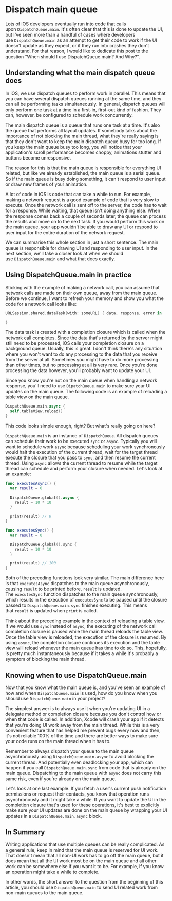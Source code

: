 # Dispatch main queue

Lots of iOS developers eventually run into code that calls upon `DispatchQueue.main`. It's often clear that this is done to update the UI, but I've seen more than a handful of cases where developers use `DispatchQueue.main` as an attempt to get their code to work if the UI doesn't update as they expect, or if they run into crashes they don't understand. For that reason, I would like to dedicate this post to the question "When should I use DispatchQueue.main? And Why?".

## **Understanding what the main dispatch queue does**

In iOS, we use dispatch queues to perform work in parallel. This means that you can have several dispatch queues running at the same time, and they can all be performing tasks simultaneously. In general, dispatch queues will only perform one task at a time in a first-in, first-out kind of fashion. They can, however, be configured to schedule work concurrently.

The main dispatch queue is a queue that runs one task at a time. It's also the queue that performs all layout updates. If somebody talks about the importance of not blocking the main thread, what they're really saying is that they don't want to keep the main dispatch queue busy for too long. If you keep the main queue busy too long, you will notice that your application's scroll performance becomes choppy, animations stutter and buttons become unresponsive.

The reason for this is that the main queue is responsible for everything UI related, but like we already established, the main queue is a serial queue. So if the main queue is busy doing something, it can't respond to user input or draw new frames of your animation.

A lot of code in iOS is code that can take a while to run. For example, making a network request is a good example of code that is very slow to execute. Once the network call is sent off to the server, the code has to wait for a response. While waiting, that queue isn't doing anything else. When the response comes back a couple of seconds later, the queue can process the results and move on to the next task. If you would perform this work on the main queue, your app wouldn't be able to draw any UI or respond to user input for the entire duration of the network request.

We can summarise this whole section in just a short sentence. The main queue is responsible for drawing UI and responding to user input. In the next section, we'll take a closer look at when we should use `DispatchQueue.main` and what that does exactly.

## **Using DispatchQueue.main in practice**

Sticking with the example of making a network call, you can assume that network calls are made on their own queue, away from the main queue. Before we continue, I want to refresh your memory and show you what the code for a network call looks like:

```swift
URLSession.shared.dataTask(with: someURL) { data, response, error in

}
```

The data task is created with a completion closure which is called when the network call completes. Since the data that's returned by the server might still need to be processed, iOS calls your completion closure on a background queue. Usually, this is great. I don't think there's any situation where you won't want to do any processing to the data that you receive from the server at all. Sometimes you might have to do more processing than other times, but no processing at all is very rare. Once you're done processing the data however, you'll probably want to update your UI.

Since you know you're not on the main queue when handling a network response, you'll need to use `DipatchQueue.main` to make sure your UI updates on the main queue. The following code is an example of reloading a table view on the main queue.

```swift
DispatchQueue.main.async {
  self.tableView.reload()
}
```

This code looks simple enough, right? But what's really going on here?

`DispatchQueue.main` is an instance of `DispatchQueue`. All dispatch queues can schedule their work to be executed `sync` or `async`. Typically you will want to schedule work `async` because scheduling your work synchronously would halt the execution of the current thread, wait for the target thread execute the closure that you pass to `sync`, and then resume the current thread. Using `async` allows the current thread to resume while the target thread can schedule and perform your closure when needed. Let's look at an example:

```swift
func executesAsync() {
  var result = 0

  DispatchQueue.global().async {
    result = 10 * 10
  }

  print(result) // 0
}

func executesSync() {
  var result = 0

  DispatchQueue.global().sync {
    result = 10 * 10
  }

  print(result) // 100
}
```

Both of the preceding functions look very similar. The main difference here is that `executesAsync` dispatches to the main queue asynchronously, causing `result` to be printed before, `result` is updated. The `executesSync` function dispatches to the main queue synchronously, which results in the execution of `executesSync` to be paused until the closure passed to `DispatchQueue.main.sync` finishes executing. This means that `result` is updated when `print` is called.

Think about the preceding example in the context of reloading a table view. If we would use `sync` instead of `async`, the executing of the network call completion closure is paused while the main thread reloads the table view. Once the table view is reloaded, the execution of the closure is resumed. By using `async`, the completion closure continues its execution and the table view will reload whenever the main queue has time to do so. This, hopefully, is pretty much instantaneously because if it takes a while it's probably a symptom of blocking the main thread.

## **Knowing when to use DispatchQueue.main**

Now that you know what the main queue is, and you've seen an example of how and when `DispatchQueue.main` is used, how do you know when you should use `DispatchQueue.main` in your project?

The simplest answer is to always use it when you're updating UI in a delegate method or completion closure because you don't control how or when that code is called. In addition, Xcode will crash your app if it detects that you're doing UI work away from the main thread. While this is a very convenient feature that has helped me prevent bugs every now and then, it's not reliable 100% of the time and there are better ways to make sure your code runs on the main thread when it has to.

Remember to always dispatch your queue to the main queue asynchronously using `DispatchQueue.main.async` to avoid blocking the current thread. And potentially even deadlocking your app, which can happen if you call `DispatchQueue.main.sync` from code that is already on the main queue. Dispatching to the main queue with `async` does not carry this same risk, even if you're already on the main queue.

Let's look at one last example. If you fetch a user's current push notification permissions or request their contacts, you know that operation runs asynchronously and it might take a while. If you want to update the UI in the completion closure that's used for these operations, it's best to explicitly make sure your UI updates are done on the main queue by wrapping your UI updates in a `DispatchQueue.main.async` block.

## **In Summary**

Writing applications that use multiple queues can be really complicated. As a general rule, keep in mind that the main queue is reserved for UI work. That doesn't mean that all non-UI work has to go off the main queue, but it does mean that all the UI work most be on the main queue and all other work can be somewhere else if you want it to be. For example, if you know an operation might take a while to complete.

In other words, the short answer to the question from the beginning of this article, you should use `DispatchQueue.main` to send UI related work from non-main queues to the main queue.
